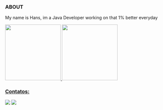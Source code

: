 ### ABOUT
My name is Hans, im a Java Developer working on that 1% better everyday


<div>
<a href="https://github.com/seu-usuário-aqui">
<img height="180em" src="https://github-readme-stats.vercel.app/api/top-langs/?username=hanssergiome&layout=compact&langs_count=7&theme=dracula"/>
<img height="180em" src="https://github-readme-stats.vercel.app/api?username=hanssergiome&show_icons=true&theme=dracula&include_all_commits=true&count_private=true"/>
</div>



### Contatos:

<div>
<a href = "hanssergiom@gmail.com"><img src="https://img.shields.io/badge/Gmail-D14836?style=for-the-badge&logo=gmail&logoColor=white" target="_blank"></a>
<a href="https://www.linkedin.com/in/hanssergiom" target="_blank"><img src="https://img.shields.io/badge/-LinkedIn-%230077B5?style=for-the-badge&logo=linkedin&logoColor=white" target="_blank"></a>   
</div>
